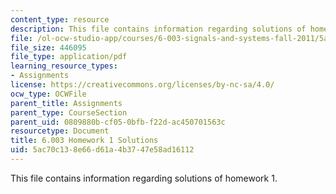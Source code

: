 ```yaml
---
content_type: resource
description: This file contains information regarding solutions of homework 1.
file: /ol-ocw-studio-app/courses/6-003-signals-and-systems-fall-2011/5ac70c138e66d61a4b3747e58ad16112_MIT6_003F11_sol01.pdf
file_size: 446095
file_type: application/pdf
learning_resource_types:
- Assignments
license: https://creativecommons.org/licenses/by-nc-sa/4.0/
ocw_type: OCWFile
parent_title: Assignments
parent_type: CourseSection
parent_uid: 0809880b-cf05-0bfb-f22d-ac450701563c
resourcetype: Document
title: 6.003 Homework 1 Solutions
uid: 5ac70c13-8e66-d61a-4b37-47e58ad16112
---
```

This file contains information regarding solutions of homework 1.